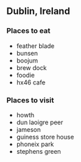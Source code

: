 ## Dublin, Ireland

### Places to eat
 - feather blade
 - bunsen
 - boojum
 - brew dock
 - foodie
 - hx46 cafe

### Places to visit
 - howth
 - dun laoigre peer
 - jameson
 - guiness store house
 - phoneix park
 - stephens green
